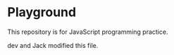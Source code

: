 # Playground

This repository is for JavaScript programming practice.

dev and Jack modified this file.
